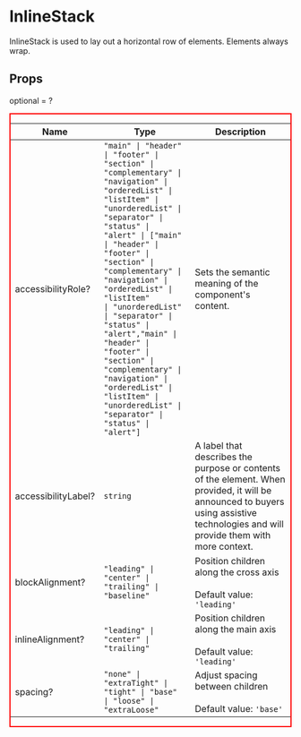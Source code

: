 # InlineStack

InlineStack is used to lay out a horizontal row of elements. Elements always wrap.

## Props
optional = ?


<div style="border: 2px red solid;">

| Name | Type | Description |
| --- | --- | --- |
| accessibilityRole? | <code>"main" &#124; "header" &#124; "footer" &#124; "section" &#124; "complementary" &#124; "navigation" &#124; "orderedList" &#124; "listItem" &#124; "unorderedList" &#124; "separator" &#124; "status" &#124; "alert" &#124; ["main" &#124; "header" &#124; "footer" &#124; "section" &#124; "complementary" &#124; "navigation" &#124; "orderedList" &#124; "listItem" &#124; "unorderedList" &#124; "separator" &#124; "status" &#124; "alert","main" &#124; "header" &#124; "footer" &#124; "section" &#124; "complementary" &#124; "navigation" &#124; "orderedList" &#124; "listItem" &#124; "unorderedList" &#124; "separator" &#124; "status" &#124; "alert"]</code> | Sets the semantic meaning of the component's content.  |
| accessibilityLabel? | <code>string</code> | A label that describes the purpose or contents of the element. When provided, it will be announced to buyers using assistive technologies and will provide them with more context.  |
| blockAlignment? | <code>"leading" &#124; "center" &#124; "trailing" &#124; "baseline"</code> | Position children along the cross axis<br /><br />Default value: <code>'leading'</code> |
| inlineAlignment? | <code>"leading" &#124; "center" &#124; "trailing"</code> | Position children along the main axis<br /><br />Default value: <code>'leading'</code> |
| spacing? | <code>"none" &#124; "extraTight" &#124; "tight" &#124; "base" &#124; "loose" &#124; "extraLoose"</code> | Adjust spacing between children<br /><br />Default value: <code>'base'</code> |

</div>